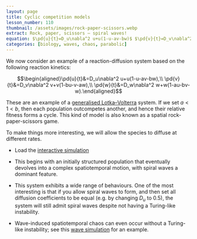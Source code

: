 ```yaml
---
layout: page
title: Cyclic competition models
lesson_number: 110
thumbnail: /assets/images/rock-paper-scissors.webp
extract: Rock, paper, scissors – spiral waves!
equation: $\pd{u}{t}=D_u\nabla^2 u+u(1-u-av-bw)$ $\pd{v}{t}=D_v\nabla^2 v+v(1-bu-v-aw)$ $\pd{w}{t}=D_w\nabla^2 w+w(1-au-bv-w)$
categories: [biology, waves, chaos, parabolic]
---
```


We now consider an example of a reaction-diffusion system based on the following reaction kinetics:

$$\begin{aligned}\pd{u}{t}&=D_u\nabla^2 u+u(1-u-av-bw),\\ \pd{v}{t}&=D_v\nabla^2 v+v(1-bu-v-aw),\\ \pd{w}{t}&=D_w\nabla^2 w+w(1-au-bv-w).\end{aligned}$$

These are an example of a [generalised Lotka–Volterra](https://stefanoallesina.github.io/Sao_Paulo_School/intro.html) system. If we set $a < 1 < b$, then each population outcompetes another, and hence their relative fitness forms a cycle. This kind of model is also known as a spatial rock-paper-scissors game. 

To make things more interesting, we will allow the species to diffuse at different rates.

* Load the [interactive simulation](/sim/?preset=cyclicCompetition)
  
* This begins with an initially structured population that eventually devolves into a complex spatiotemporal motion, with spiral waves a dominant feature.

* This system exhibits a wide range of behaviours. One of the most interesting is that if you allow spiral waves to form, and then set all diffusion coefficients to be equal (e.g. by changing $D_u$ to $0.5$), the system will still admit spiral waves despite not having a Turing-like instability.

* Wave-induced spatiotemporal chaos can even occur without a Turing-like instability; see this [wave simulation](\sim\?preset=cyclicCompetitionWave) for an example.
